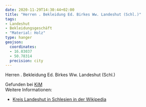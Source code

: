 ```yaml
---
date: 2020-11-29T14:30:44+02:00
title: "Herren . Bekleidung Ed. Birkes Ww. Landeshut (Schl.)"
tags:
- Landeshut
- Bekleidungsgeschäft
- "Material: Holz"
type: hanger
geojson:
  coordinates:
  - 16.03037
  - 50.78314
  precision: city
---
```


Herren . Bekleidung Ed. Birkes Ww. Landeshut (Schl.)

<div class="source">Gefunden bei <a href="https://www.neue-arbeit-brockensammlung.de/geschaefte/zweigstelle-kim/">KiM</a></div>

<div class="notes">
Weitere Informationen:
<ul>
<li><a href="https://de.wikipedia.org/wiki/Kreis_Landeshut_i._Schles.">Kreis Landeshut in Schlesien in der Wikipedia</a></li>
</ul>
</div>
